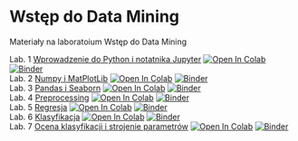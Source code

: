 # Wstęp do Data Mining

Materiały na laboratoium Wstęp do Data Mining

Lab. 1  [Wprowadzenie do Python i notatnika Jupyter](https://github.com/IS-UMK/WDM_2022/blob/master/01_Wprowadzenie.ipynb)  [![Open In Colab](https://colab.research.google.com/assets/colab-badge.svg)](https://colab.research.google.com/github/IS-UMK/WDM_2022/blob/master/01_Wprowadzenie.ipynb) [![Binder](https://mybinder.org/badge_logo.svg)](https://mybinder.org/v2/gh/IS-UMK/WDM_2022/master?filepath=01_Wprowadzenie.ipynb)  
Lab. 2  [Numpy i MatPlotLib](https://github.com/IS-UMK/WDM_2022/blob/master/02_numpy.ipynb)  [![Open In Colab](https://colab.research.google.com/assets/colab-badge.svg)](https://colab.research.google.com/github/IS-UMK/WDM_2022/blob/master/02_numpy.ipynb) [![Binder](https://mybinder.org/badge_logo.svg)](https://mybinder.org/v2/gh/IS-UMK/WDM_2022/master?filepath=02_numpy.ipynb)   
Lab. 3  [Pandas i Seaborn](https://github.com/IS-UMK/WDM_2022/blob/master/03_Pandas_i_Seaborn.ipynb)  [![Open In Colab](https://colab.research.google.com/assets/colab-badge.svg)](https://colab.research.google.com/github/IS-UMK/WDM_2022/blob/master/03_Pandas_i_Seaborn.ipynb) [![Binder](https://mybinder.org/badge_logo.svg)](https://mybinder.org/v2/gh/IS-UMK/WDM_2022/master?filepath=03_Pandas_i_Seaborn.ipynb)    
Lab. 4  [Preprocessing](https://github.com/IS-UMK/WDM_2022/blob/master/04_Preprocessing.ipynb)  [![Open In Colab](https://colab.research.google.com/assets/colab-badge.svg)](https://colab.research.google.com/github/IS-UMK/WDM_2022/blob/master/04_Preprocessing.ipynb) [![Binder](https://mybinder.org/badge_logo.svg)](https://mybinder.org/v2/gh/IS-UMK/WDM_2022/master?filepath=04_Preprocessing.ipynb)  
Lab. 5  [Regresja](https://github.com/IS-UMK/WDM_2022/blob/master/05_Regresja.ipynb)  [![Open In Colab](https://colab.research.google.com/assets/colab-badge.svg)](https://colab.research.google.com/github/IS-UMK/WDM_2022/blob/master/05_Regresja.ipynb) [![Binder](https://mybinder.org/badge_logo.svg)](https://mybinder.org/v2/gh/IS-UMK/WDM_2022/master?filepath=05_Regresja.ipynb)  
Lab. 6  [Klasyfikacja](https://github.com/IS-UMK/WDM_2022/blob/master/06_Klasyfikacja.ipynb)  [![Open In Colab](https://colab.research.google.com/assets/colab-badge.svg)](https://colab.research.google.com/github/IS-UMK/WDM_2022/blob/master/06_Klasyfikacja.ipynb) [![Binder](https://mybinder.org/badge_logo.svg)](https://mybinder.org/v2/gh/IS-UMK/WDM_2022/master?filepath=06_Klasyfikacja.ipynb)  
Lab. 7  [Ocena klasyfikacji i strojenie parametrów](https://github.com/IS-UMK/WDM_2022/blob/master/07_cv.ipynb)  [![Open In Colab](https://colab.research.google.com/assets/colab-badge.svg)](https://colab.research.google.com/github/IS-UMK/WDM_2022/blob/master/07_cv.ipynb) [![Binder](https://mybinder.org/badge_logo.svg)](https://mybinder.org/v2/gh/IS-UMK/WDM_2022/master?filepath=07_cv.ipynb)  

